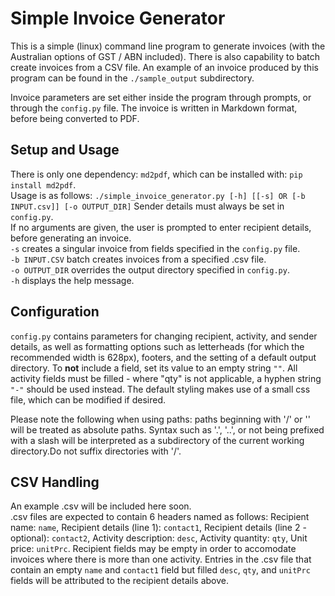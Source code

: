 # Simple Invoice Generator

This is a simple (linux) command line program to generate invoices (with the 
Australian options of GST / ABN included). There is also capability to batch 
create invoices from a CSV file. An example of an invoice produced by this 
program can be found in the `./sample_output` subdirectory.

Invoice parameters are set either inside the program through prompts, or 
through the `config.py` file. The invoice is written in Markdown format, 
before being converted to PDF.

## Setup and Usage
There is only one dependency: `md2pdf`, which can be installed with: 
`pip install md2pdf`.  
Usage is as follows: 
`./simple_invoice_generator.py [-h] [[-s] OR [-b INPUT.csv]] [-o OUTPUT_DIR]` 
Sender details must always be set in `config.py`.  
If no arguments are given, the user is prompted to enter recipient details, 
before generating an invoice.  
`-s` creates a singular invoice from fields specified in the `config.py` file.  
`-b INPUT.CSV` batch creates invoices from a specified .csv file.  
`-o OUTPUT_DIR` overrides the output directory specified in `config.py`.  
`-h` displays the help message.  

## Configuration
`config.py` contains parameters for changing recipient, activity, and sender 
details, as well as formatting options such as letterheads (for which the 
recommended width is 628px), footers, and the setting of a default output
directory. To **not** include a field, set its value to an empty string `""`. 
All activity fields must be filled - where "qty" is not applicable, a hyphen
string `"-"` should be used instead. The default styling makes use of a small 
css file, which can be modified if desired.  

Please note the following when using paths: paths beginning with '/' or '\' 
will be treated as absolute paths. Syntax such as '.', '..', or not being 
prefixed with a slash will be interpreted as a subdirectory of the current 
working directory.Do not suffix directories with '/'.

## CSV Handling
An example .csv will be included here soon.  
.csv files are expected to contain 6 headers named as follows: Recipient name: 
`name`, Recipient details (line 1): `contact1`, Recipient details (line 2 - 
optional): `contact2`, Activity description: `desc`, Activity quantity: `qty`, 
Unit price: `unitPrc`. Recipient fields may be empty in order to accomodate 
invoices where there is more than one activity. Entries in the .csv file that 
contain an empty `name` and `contact1` field but filled `desc`, `qty`, and 
`unitPrc` fields will be attributed to the recipient details above.
